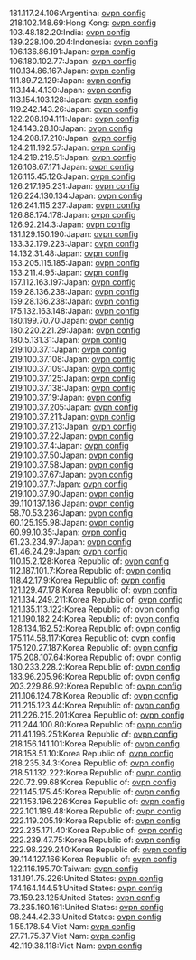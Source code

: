 181.117.24.106:Argentina: [ovpn config](vpn/181_117_24_106.ovpn)  
218.102.148.69:Hong Kong: [ovpn config](vpn/218_102_148_69.ovpn)  
103.48.182.20:India: [ovpn config](vpn/103_48_182_20.ovpn)  
139.228.100.204:Indonesia: [ovpn config](vpn/139_228_100_204.ovpn)  
106.136.86.191:Japan: [ovpn config](vpn/106_136_86_191.ovpn)  
106.180.102.77:Japan: [ovpn config](vpn/106_180_102_77.ovpn)  
110.134.86.167:Japan: [ovpn config](vpn/110_134_86_167.ovpn)  
111.89.72.129:Japan: [ovpn config](vpn/111_89_72_129.ovpn)  
113.144.4.130:Japan: [ovpn config](vpn/113_144_4_130.ovpn)  
113.154.103.128:Japan: [ovpn config](vpn/113_154_103_128.ovpn)  
119.242.143.26:Japan: [ovpn config](vpn/119_242_143_26.ovpn)  
122.208.194.111:Japan: [ovpn config](vpn/122_208_194_111.ovpn)  
124.143.28.10:Japan: [ovpn config](vpn/124_143_28_10.ovpn)  
124.208.17.210:Japan: [ovpn config](vpn/124_208_17_210.ovpn)  
124.211.192.57:Japan: [ovpn config](vpn/124_211_192_57.ovpn)  
124.219.219.51:Japan: [ovpn config](vpn/124_219_219_51.ovpn)  
126.108.67.171:Japan: [ovpn config](vpn/126_108_67_171.ovpn)  
126.115.45.126:Japan: [ovpn config](vpn/126_115_45_126.ovpn)  
126.217.195.231:Japan: [ovpn config](vpn/126_217_195_231.ovpn)  
126.224.130.134:Japan: [ovpn config](vpn/126_224_130_134.ovpn)  
126.241.115.237:Japan: [ovpn config](vpn/126_241_115_237.ovpn)  
126.88.174.178:Japan: [ovpn config](vpn/126_88_174_178.ovpn)  
126.92.214.3:Japan: [ovpn config](vpn/126_92_214_3.ovpn)  
131.129.150.190:Japan: [ovpn config](vpn/131_129_150_190.ovpn)  
133.32.179.223:Japan: [ovpn config](vpn/133_32_179_223.ovpn)  
14.132.31.48:Japan: [ovpn config](vpn/14_132_31_48.ovpn)  
153.205.115.185:Japan: [ovpn config](vpn/153_205_115_185.ovpn)  
153.211.4.95:Japan: [ovpn config](vpn/153_211_4_95.ovpn)  
157.112.163.197:Japan: [ovpn config](vpn/157_112_163_197.ovpn)  
159.28.136.238:Japan: [ovpn config](vpn/159_28_136_238.ovpn)  
159.28.136.238:Japan: [ovpn config](vpn/159_28_136_238.ovpn)  
175.132.163.148:Japan: [ovpn config](vpn/175_132_163_148.ovpn)  
180.199.70.70:Japan: [ovpn config](vpn/180_199_70_70.ovpn)  
180.220.221.29:Japan: [ovpn config](vpn/180_220_221_29.ovpn)  
180.5.131.31:Japan: [ovpn config](vpn/180_5_131_31.ovpn)  
219.100.37.1:Japan: [ovpn config](vpn/219_100_37_1.ovpn)  
219.100.37.108:Japan: [ovpn config](vpn/219_100_37_108.ovpn)  
219.100.37.109:Japan: [ovpn config](vpn/219_100_37_109.ovpn)  
219.100.37.125:Japan: [ovpn config](vpn/219_100_37_125.ovpn)  
219.100.37.138:Japan: [ovpn config](vpn/219_100_37_138.ovpn)  
219.100.37.19:Japan: [ovpn config](vpn/219_100_37_19.ovpn)  
219.100.37.205:Japan: [ovpn config](vpn/219_100_37_205.ovpn)  
219.100.37.211:Japan: [ovpn config](vpn/219_100_37_211.ovpn)  
219.100.37.213:Japan: [ovpn config](vpn/219_100_37_213.ovpn)  
219.100.37.22:Japan: [ovpn config](vpn/219_100_37_22.ovpn)  
219.100.37.4:Japan: [ovpn config](vpn/219_100_37_4.ovpn)  
219.100.37.50:Japan: [ovpn config](vpn/219_100_37_50.ovpn)  
219.100.37.58:Japan: [ovpn config](vpn/219_100_37_58.ovpn)  
219.100.37.67:Japan: [ovpn config](vpn/219_100_37_67.ovpn)  
219.100.37.7:Japan: [ovpn config](vpn/219_100_37_7.ovpn)  
219.100.37.90:Japan: [ovpn config](vpn/219_100_37_90.ovpn)  
39.110.137.186:Japan: [ovpn config](vpn/39_110_137_186.ovpn)  
58.70.53.236:Japan: [ovpn config](vpn/58_70_53_236.ovpn)  
60.125.195.98:Japan: [ovpn config](vpn/60_125_195_98.ovpn)  
60.99.10.35:Japan: [ovpn config](vpn/60_99_10_35.ovpn)  
61.23.234.97:Japan: [ovpn config](vpn/61_23_234_97.ovpn)  
61.46.24.29:Japan: [ovpn config](vpn/61_46_24_29.ovpn)  
110.15.2.128:Korea Republic of: [ovpn config](vpn/110_15_2_128.ovpn)  
112.187.101.7:Korea Republic of: [ovpn config](vpn/112_187_101_7.ovpn)  
118.42.17.9:Korea Republic of: [ovpn config](vpn/118_42_17_9.ovpn)  
121.129.47.178:Korea Republic of: [ovpn config](vpn/121_129_47_178.ovpn)  
121.134.249.211:Korea Republic of: [ovpn config](vpn/121_134_249_211.ovpn)  
121.135.113.122:Korea Republic of: [ovpn config](vpn/121_135_113_122.ovpn)  
121.190.182.24:Korea Republic of: [ovpn config](vpn/121_190_182_24.ovpn)  
128.134.162.52:Korea Republic of: [ovpn config](vpn/128_134_162_52.ovpn)  
175.114.58.117:Korea Republic of: [ovpn config](vpn/175_114_58_117.ovpn)  
175.120.27.187:Korea Republic of: [ovpn config](vpn/175_120_27_187.ovpn)  
175.208.107.64:Korea Republic of: [ovpn config](vpn/175_208_107_64.ovpn)  
180.233.228.2:Korea Republic of: [ovpn config](vpn/180_233_228_2.ovpn)  
183.96.205.96:Korea Republic of: [ovpn config](vpn/183_96_205_96.ovpn)  
203.229.86.92:Korea Republic of: [ovpn config](vpn/203_229_86_92.ovpn)  
211.106.124.78:Korea Republic of: [ovpn config](vpn/211_106_124_78.ovpn)  
211.215.123.44:Korea Republic of: [ovpn config](vpn/211_215_123_44.ovpn)  
211.226.215.201:Korea Republic of: [ovpn config](vpn/211_226_215_201.ovpn)  
211.244.100.80:Korea Republic of: [ovpn config](vpn/211_244_100_80.ovpn)  
211.41.196.251:Korea Republic of: [ovpn config](vpn/211_41_196_251.ovpn)  
218.156.141.101:Korea Republic of: [ovpn config](vpn/218_156_141_101.ovpn)  
218.158.51.10:Korea Republic of: [ovpn config](vpn/218_158_51_10.ovpn)  
218.235.34.3:Korea Republic of: [ovpn config](vpn/218_235_34_3.ovpn)  
218.51.132.222:Korea Republic of: [ovpn config](vpn/218_51_132_222.ovpn)  
220.72.99.68:Korea Republic of: [ovpn config](vpn/220_72_99_68.ovpn)  
221.145.175.45:Korea Republic of: [ovpn config](vpn/221_145_175_45.ovpn)  
221.153.196.226:Korea Republic of: [ovpn config](vpn/221_153_196_226.ovpn)  
222.101.189.48:Korea Republic of: [ovpn config](vpn/222_101_189_48.ovpn)  
222.119.205.19:Korea Republic of: [ovpn config](vpn/222_119_205_19.ovpn)  
222.235.171.40:Korea Republic of: [ovpn config](vpn/222_235_171_40.ovpn)  
222.239.47.75:Korea Republic of: [ovpn config](vpn/222_239_47_75.ovpn)  
222.98.229.240:Korea Republic of: [ovpn config](vpn/222_98_229_240.ovpn)  
39.114.127.166:Korea Republic of: [ovpn config](vpn/39_114_127_166.ovpn)  
122.116.195.70:Taiwan: [ovpn config](vpn/122_116_195_70.ovpn)  
131.191.75.226:United States: [ovpn config](vpn/131_191_75_226.ovpn)  
174.164.144.51:United States: [ovpn config](vpn/174_164_144_51.ovpn)  
73.159.23.125:United States: [ovpn config](vpn/73_159_23_125.ovpn)  
73.235.160.161:United States: [ovpn config](vpn/73_235_160_161.ovpn)  
98.244.42.33:United States: [ovpn config](vpn/98_244_42_33.ovpn)  
1.55.178.54:Viet Nam: [ovpn config](vpn/1_55_178_54.ovpn)  
27.71.75.37:Viet Nam: [ovpn config](vpn/27_71_75_37.ovpn)  
42.119.38.118:Viet Nam: [ovpn config](vpn/42_119_38_118.ovpn)  

